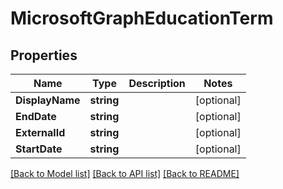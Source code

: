 # MicrosoftGraphEducationTerm

## Properties

Name | Type | Description | Notes
------------ | ------------- | ------------- | -------------
**DisplayName** | **string** |  | [optional] 
**EndDate** | **string** |  | [optional] 
**ExternalId** | **string** |  | [optional] 
**StartDate** | **string** |  | [optional] 

[[Back to Model list]](../README.md#documentation-for-models) [[Back to API list]](../README.md#documentation-for-api-endpoints) [[Back to README]](../README.md)


